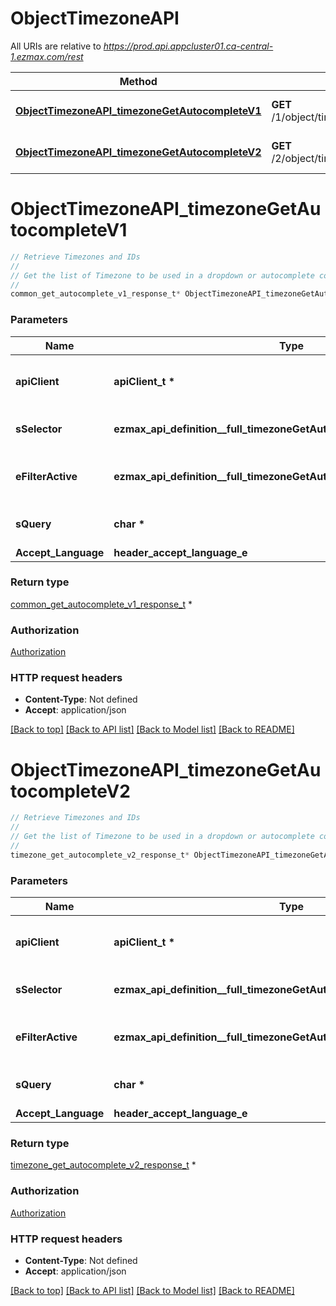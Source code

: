 # ObjectTimezoneAPI

All URIs are relative to *https://prod.api.appcluster01.ca-central-1.ezmax.com/rest*

Method | HTTP request | Description
------------- | ------------- | -------------
[**ObjectTimezoneAPI_timezoneGetAutocompleteV1**](ObjectTimezoneAPI.md#ObjectTimezoneAPI_timezoneGetAutocompleteV1) | **GET** /1/object/timezone/getAutocomplete/{sSelector} | Retrieve Timezones and IDs
[**ObjectTimezoneAPI_timezoneGetAutocompleteV2**](ObjectTimezoneAPI.md#ObjectTimezoneAPI_timezoneGetAutocompleteV2) | **GET** /2/object/timezone/getAutocomplete/{sSelector} | Retrieve Timezones and IDs


# **ObjectTimezoneAPI_timezoneGetAutocompleteV1**
```c
// Retrieve Timezones and IDs
//
// Get the list of Timezone to be used in a dropdown or autocomplete control.
//
common_get_autocomplete_v1_response_t* ObjectTimezoneAPI_timezoneGetAutocompleteV1(apiClient_t *apiClient, ezmax_api_definition__full_timezoneGetAutocompleteV1_sSelector_e sSelector, ezmax_api_definition__full_timezoneGetAutocompleteV1_eFilterActive_e eFilterActive, char * sQuery, header_accept_language_e Accept_Language);
```

### Parameters
Name | Type | Description  | Notes
------------- | ------------- | ------------- | -------------
**apiClient** | **apiClient_t \*** | context containing the client configuration |
**sSelector** | **ezmax_api_definition__full_timezoneGetAutocompleteV1_sSelector_e** | The type of Timezones to return | 
**eFilterActive** | **ezmax_api_definition__full_timezoneGetAutocompleteV1_eFilterActive_e** | Specify which results we want to display. | [optional] [default to &#39;Active&#39;]
**sQuery** | **char \*** | Allow to filter the returned results | [optional] 
**Accept_Language** | **header_accept_language_e** |  | [optional] 

### Return type

[common_get_autocomplete_v1_response_t](common_get_autocomplete_v1_response.md) *


### Authorization

[Authorization](../README.md#Authorization)

### HTTP request headers

 - **Content-Type**: Not defined
 - **Accept**: application/json

[[Back to top]](#) [[Back to API list]](../README.md#documentation-for-api-endpoints) [[Back to Model list]](../README.md#documentation-for-models) [[Back to README]](../README.md)

# **ObjectTimezoneAPI_timezoneGetAutocompleteV2**
```c
// Retrieve Timezones and IDs
//
// Get the list of Timezone to be used in a dropdown or autocomplete control.
//
timezone_get_autocomplete_v2_response_t* ObjectTimezoneAPI_timezoneGetAutocompleteV2(apiClient_t *apiClient, ezmax_api_definition__full_timezoneGetAutocompleteV2_sSelector_e sSelector, ezmax_api_definition__full_timezoneGetAutocompleteV2_eFilterActive_e eFilterActive, char * sQuery, header_accept_language_e Accept_Language);
```

### Parameters
Name | Type | Description  | Notes
------------- | ------------- | ------------- | -------------
**apiClient** | **apiClient_t \*** | context containing the client configuration |
**sSelector** | **ezmax_api_definition__full_timezoneGetAutocompleteV2_sSelector_e** | The type of Timezones to return | 
**eFilterActive** | **ezmax_api_definition__full_timezoneGetAutocompleteV2_eFilterActive_e** | Specify which results we want to display. | [optional] [default to &#39;Active&#39;]
**sQuery** | **char \*** | Allow to filter the returned results | [optional] 
**Accept_Language** | **header_accept_language_e** |  | [optional] 

### Return type

[timezone_get_autocomplete_v2_response_t](timezone_get_autocomplete_v2_response.md) *


### Authorization

[Authorization](../README.md#Authorization)

### HTTP request headers

 - **Content-Type**: Not defined
 - **Accept**: application/json

[[Back to top]](#) [[Back to API list]](../README.md#documentation-for-api-endpoints) [[Back to Model list]](../README.md#documentation-for-models) [[Back to README]](../README.md)

